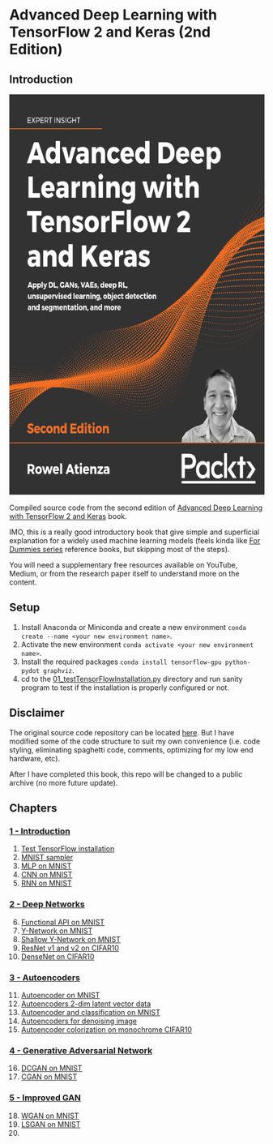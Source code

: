 # Advanced Deep Learning with TensorFlow 2 and Keras (2nd Edition)

## Introduction

<p align = "center">
  <img src = "https://raw.githubusercontent.com/hafiz-kamilin/excercise_advancedDeepLearningWithTensorFlow2AndKeras/main/source/book.png" width = "641" height = "790"/>
</p>

Compiled source code from the second edition of [Advanced Deep Learning with TensorFlow 2 and Keras](https://www.packtpub.com/product/advanced-deep-learning-with-tensorflow-2-and-keras-second-edition/9781838821654) book.

IMO, this is a really good introductory book that give simple and superficial explanation for a widely used machine learning models (feels kinda like [For Dummies series](https://www.dummies.com/) reference books, but skipping most of the steps). 

You will need a supplementary free resources available on YouTube, Medium, or from the research paper itself to understand more on the content.

## Setup

1. Install Anaconda or Miniconda and create a new environment `conda create --name <your new environment name>`.
2. Activate the new environment `conda activate <your new environment name>`.
3. Install the required packages `conda install tensorflow-gpu python-pydot graphviz`.
4. cd to the [01_testTensorFlowInstallation.py](source/ch01/01_testTensorFlowInstallation.py) directory and run sanity program to test if the installation is properly configured or not.

## Disclaimer

The original source code repository can be located [here](https://github.com/PacktPublishing/Advanced-Deep-Learning-with-Keras). But I have modified some of the code structure to suit my own convenience (i.e. code styling, eliminating spaghetti code, comments, optimizing for my low end hardware, etc).

After I have completed this book, this repo will be changed to a public archive (no more future update). 

## Chapters

### [1 - Introduction](source/ch01)
1. [Test TensorFlow installation](source/ch01/01_testTensorFlowInstallation.py)
2. [MNIST sampler](source/ch01/02_mnistSampler.py)
3. [MLP on MNIST](source/ch01/03_mnistMLP.py)
4. [CNN on MNIST](source/ch01/04._mnistCNN.py)
5. [RNN on MNIST](source/ch01/05_mnistRNN.py)

### [2 - Deep Networks](source/ch02)
6. [Functional API on MNIST](source/ch02/06_functionalCNN.py)
7. [Y-Network on MNIST](source/ch02/07_yNetworkCNN.py)
8. [Shallow Y-Network on MNIST](source/ch02/08_ModifiedYNetworkCNN.py)
9. [ResNet v1 and v2 on CIFAR10](source/ch02/09_resNETcifar10.py)
10. [DenseNet on CIFAR10](source/ch02/10_denseNETcifar10.py)

### [3 - Autoencoders](source/ch03)
11. [Autoencoder on MNIST](source/ch03/11_MNISTautoencoder.py)
12. [Autoencoders 2-dim latent vector data](source/ch03/12_MNISTautoencoderAE2dim.py)
13. [Autoencoder and classification on MNIST](source/ch03/13_MNISTautoencoderClassification.py)
14. [Autoencoders for denoising image](source/ch03/14_MNISTdenoisingAutoencoder.py)
15. [Autoencoder colorization on monochrome CIFAR10](source/ch03/15_CIFAR10autoencoderColorization.py)

### [4 - Generative Adversarial Network](source/ch04)
16. [DCGAN on MNIST](source/ch04/16_MNISTdcgan.py)
17. [CGAN on MNIST](source/ch04/17_MNISTcgan.py)

### [5 - Improved GAN](source/ch05)
18. [WGAN on MNIST](source/ch05/18_MNISTwgan.py)
19. [LSGAN on MNIST](source/ch05/19_MNISTlsgan.py)
20. 